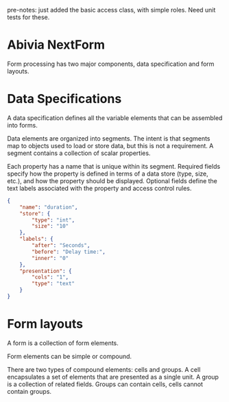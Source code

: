 pre-notes: just added the basic access class, with simple roles. Need unit tests for these.

Abivia NextForm
===
Form processing has two major components, data specification and form layouts.

Data Specifications
===

A data specification defines all the variable elements that can be assembled into forms.

Data elements are organized into segments. The intent is that segments map to objects used
to load or store data, but this is not a requirement. A segment contains a collection of
scalar properties.

Each property has a name that is unique within its segment. Required fields specify how the
property is defined in terms of a data store (type, size, etc.), and how the property should
be displayed. Optional fields define the text labels associated with the property and
access control rules.

```json
{
    "name": "duration",
    "store": {
        "type": "int",
        "size": "10"
    },
    "labels": {
        "after": "Seconds",
        "before": "Delay time:",
        "inner": "0"
    },
    "presentation": {
        "cols": "1",
        "type": "text"
    }
}
```

Form layouts
===

A form is a collection of form elements.

Form elements can be simple or compound.

There are two types of compound elements: cells and groups. A cell encapsulates a set of
elements that are presented as a single unit. A group is a collection of related fields.
Groups can contain cells, cells cannot contain groups.
